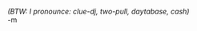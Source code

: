 <object width="425" height="355"><param name="movie" value="http://www.youtube.com/v/cOE8ukQoz6E&rel=1&border=0"></param><param name="wmode" value="transparent"></param><embed src="http://www.youtube.com/v/cOE8ukQoz6E&rel=1&border=0" type="application/x-shockwave-flash" wmode="transparent" width="425" height="355"></embed></object><br/>
<em>(BTW: I pronounce: clue-dj, two-pull, daytabase, cash)</em><br/>
-m